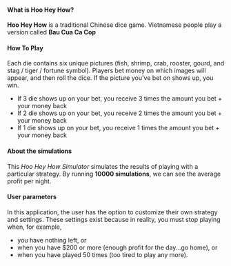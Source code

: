 #### What is Hoo Hey How?

**Hoo Hey How** is a traditional Chinese dice game. 
Vietnamese people play a version called **Bau Cua Ca Cop**

#### How To Play
Each die contains six unique pictures (fish, shrimp, crab, rooster, gourd, and stag / tiger / fortune symbol).
Players bet money on which images will appear, and then roll the dice.
If the picture you've bet on shows up, you win.

- If 3 die shows up on your bet, you receive 3 times the amount you bet + your money back
- If 2 die shows up on your bet, you receive 2 times the amount you bet + your money back
- If 1 die shows up on your bet, you receive 1 times the amount you bet + your money back

#### About the simulations

This *Hoo Hey How Simulator* simulates the results of playing with a particular strategy. By running **10000 simulations**, we can see the average profit per night.

#### User parameters
In this application, the user has the option to customize their own strategy and settings. These settings exist because in reality, you must stop playing when, for example,
- you have nothing left, or
- when you have $200 or more (enough profit for the day...go home), or
- when you have played 50 times (too tired to play any more).


